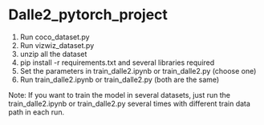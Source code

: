 # Dalle2_pytorch_project

1. Run coco_dataset.py
2. Run vizwiz_dataset.py
3. unzip all the dataset
4. pip install -r requirements.txt and several libraries required
5. Set the parameters in train_dalle2.ipynb or train_dalle2.py (choose one)
6. Run train_dalle2.ipynb or train_dalle2.py (both are the same)

Note: If you want to train the model in several datasets, just run the train_dalle2.ipynb or train_dalle2.py several times with different train data path in each run.
